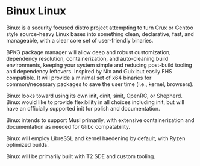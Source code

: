 # Binux Linux
Binux is a security focused distro project attempting to turn Crux or Gentoo style source-heavy Linux bases into something clean, declarative, fast, and manageable, with a clear core set of user-friendly binaries.

BPKG package manager will allow deep and robust customization, dependency resolution, containerization, and auto-cleaning build environments, keeping your system simple and reducing post-build tooling and dependency leftovers. Inspired by Nix and Guix but easily FHS compatible. It will provide a minimal set of x64 binaries for common/necessary packages to save the user time (i.e., kernel, browsers).

Binux looks toward using its own init, dinit, sinit, OpenRC, or Shepherd. Binux would like to provide flexibility in all choices including init, but will have an officially supported init for polish and documentation.

Binux intends to support Musl primarily, with extensive containerization and documentation as needed for Glibc compatability.

Binux will employ LibreSSL and kernel haedening by default, with Ryzen optimized builds.

Binux will be primarily built with T2 SDE and custom tooling.
